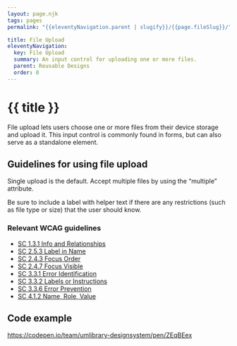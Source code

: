 ```yaml
---
layout: page.njk
tags: pages
permalink: "{{eleventyNavigation.parent | slugify}}/{{page.fileSlug}}/"

title: File Upload
eleventyNavigation:
  key: File Upload
  summary: An input control for uploading one or more files.
  parent: Reusable Designs
  order: 0
---
```


# {{ title }}

File upload lets users choose one or more files from their device storage and upload it. This input control is commonly found in forms, but can also serve as a standalone element.

## Guidelines for using file upload

Single upload is the default. Accept multiple files by using the “multiple” attribute.

Be sure to include a label with helper text if there are any restrictions (such as file type or size) that the user should know.

### Relevant WCAG guidelines

* [SC 1.3.1 Info and Relationships](https://www.w3.org/WAI/WCAG22/Understanding/info-and-relationships)  
* [SC 2.5.3 Label in Name](https://www.w3.org/WAI/WCAG22/Understanding/label-in-name.html)  
* [SC 2.4.3 Focus Order](https://www.w3.org/WAI/WCAG22/Understanding/focus-order)  
* [SC 2.4.7 Focus Visible](https://www.w3.org/WAI/WCAG22/Understanding/focus-visible)  
* [SC 3.3.1 Error Identification](https://www.w3.org/WAI/WCAG22/Understanding/error-identification)  
* [SC 3.3.2 Labels or Instructions](https://www.w3.org/WAI/WCAG22/Understanding/labels-or-instructions)  
* [SC 3.3.6 Error Prevention](https://www.w3.org/WAI/WCAG22/Understanding/error-prevention-all)  
* [SC 4.1.2 Name, Role, Value](https://www.w3.org/WAI/WCAG22/Understanding/name-role-value)

## Code example

https://codepen.io/team/umlibrary-designsystem/pen/ZEqBEex
